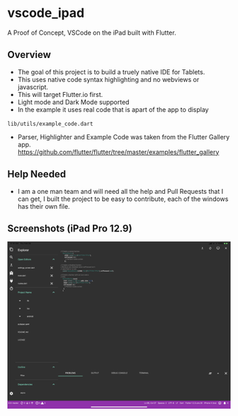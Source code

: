 # vscode_ipad

A Proof of Concept, VSCode on the iPad built with Flutter.

## Overview

* The goal of this project is to build a truely native IDE for Tablets.
* This uses native code syntax highlighting and no webviews or javascript.
* This will target Flutter.io first.
* Light mode and Dark Mode supported
* In the example it uses real code that is apart of the app to display

`lib/utils/example_code.dart`

* Parser, Highlighter and Example Code was taken from the Flutter Gallery app.
https://github.com/flutter/flutter/tree/master/examples/flutter_gallery

## Help Needed

* I am a one man team and will need all the help and Pull Requests that I can get, I built the project to be easy to contribute, each of the windows has their own file.

## Screenshots (iPad Pro 12.9)

![](https://github.com/AppleEducate/vscode_ipad/blob/master/screenshots/1.PNG)
